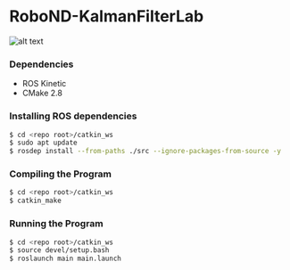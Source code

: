 # RoboND-KalmanFilterLab

![alt text](images/demo.gif)

### Dependencies

- ROS Kinetic
- CMake 2.8

### Installing ROS dependencies

```bash
$ cd <repo root>/catkin_ws
$ sudo apt update
$ rosdep install --from-paths ./src --ignore-packages-from-source -y
```

### Compiling the Program

```bash
$ cd <repo root>/catkin_ws
$ catkin_make
```

### Running the Program

```bash
$ cd <repo root>/catkin_ws
$ source devel/setup.bash
$ roslaunch main main.launch
```
